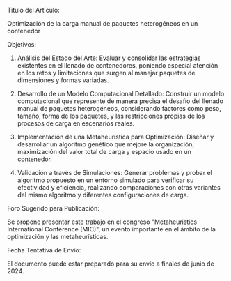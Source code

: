 Título del Artículo:

Optimización de la carga manual de paquetes heterogéneos en un contenedor

Objetivos:

1. Análisis del Estado del Arte: Evaluar y consolidar las estrategias existentes en el llenado de contenedores, poniendo especial atención en los retos y limitaciones que surgen al manejar paquetes de dimensiones y formas variadas.

2. Desarrollo de un Modelo Computacional Detallado: Construir un modelo computacional que represente de manera precisa el desafío del llenado manual de paquetes heterogéneos, considerando factores como peso, tamaño, forma de los paquetes, y las restricciones propias de los procesos de carga en escenarios reales.

3. Implementación de una Metaheurística para Optimización: Diseñar y desarrollar un algoritmo genético que mejore la organización, maximización del valor total de carga y espacio usado en un contenedor.

4. Validación a través de Simulaciones: Generar problemas y probar el algoritmo propuesto en un entorno simulado para verificar su efectividad y eficiencia, realizando comparaciones con otras variantes del mismo algoritmo y diferentes configuraciones de carga.

Foro Sugerido para Publicación:

Se propone presentar este trabajo en el congreso "Metaheuristics International Conference (MIC)", un evento importante en el ámbito de la optimización y las metaheurísticas.

Fecha Tentativa de Envío:

El documento puede estar preparado para su envío a finales de junio de 2024.
